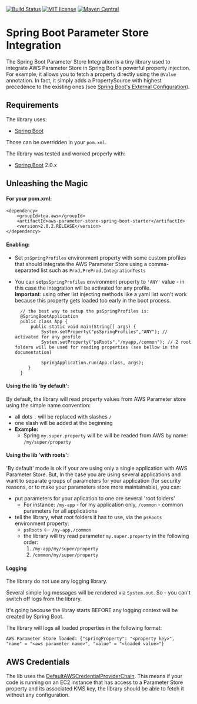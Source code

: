 [![Build Status](https://api.travis-ci.org/coveo/spring-boot-parameter-store-integration.svg?branch=master)](https://travis-ci.org/coveo/spring-boot-parameter-store-integration)
[![MIT license](http://img.shields.io/badge/license-MIT-brightgreen.svg)](https://github.com/coveo/spring-boot-parameter-store-integration/blob/master/LICENSE)
[![Maven Central](https://maven-badges.herokuapp.com/maven-central/com.coveo/spring-boot-parameter-store-integration/badge.svg)](https://maven-badges.herokuapp.com/maven-central/com.coveo/spring-boot-parameter-store-integration)

# Spring Boot Parameter Store Integration

The Spring Boot Parameter Store Integration is a tiny library used to integrate AWS Parameter Store in Spring Boot's powerful property injection. For example, it allows you to fetch a property directly using the `@Value` annotation. In fact, it simply adds a PropertySource with highest precedence to the existing ones (see [Spring Boot's External Configuration](https://docs.spring.io/spring-boot/docs/current/reference/html/boot-features-external-config.html)).

## Requirements
The library uses:

- [Spring Boot](https://spring.io/projects/spring-boot) 

Those can be overridden in your `pom.xml`.  

The library was tested and worked properly with:

- [Spring Boot](https://spring.io/projects/spring-boot) 2.0.x

## Unleashing the Magic

#### For your pom.xml:
```
<dependency>
    <groupId>tga.aws</groupId>
    <artifactId>aws-parameter-store-spring-boot-starter</artifactId>
    <version>2.0.2.RELEASE</version>
</dependency>
```

#### Enabling:
- Set `psSpringProfiles` environment property with some custom profiles that should integrate the AWS Parameter Store using a comma-separated list such as `Prod,PreProd,IntegrationTests`  
- You can set`psSpringProfiles` environment property to `'ANY'` value - in this case the integration will be activated for any profile.   
**Important**: using other list injecting methods like a yaml list won't work because this property gets loaded too early in the boot process.

        // the best way to setup the psSpringProfiles is:
        @SpringBootApplication
        public class App {
            public static void main(String[] args) {
                System.setProperty("psSpringProfiles","ANY"); // activated for any profile
                System.setProperty("psRoots","/myapp,/common"); // 2 root folders will be used for reading properties (see bellow in the documentation)
        
                SpringApplication.run(App.class, args);
           }
        }
 

#### Using the lib 'by default':
By default, the library will read property values from AWS Parameter store using the simple name convention:
* all dots `.` will be replaced with slashes `/`
* one slash will be added at the beginning
* **Example:** 
    * Spring `my.super.property` will be will be readed from AWS by name: `/my/super/property`   

#### Using the lib 'with roots':
'By default' mode is ok if your are using only a single application with AWS Parameter Store.
But, In the case you are using several applications and want to separate groups of parameters 
for your application (for security reasons, or to make your parameters store more maintainable),
you can:
* put parameters for your aplication to one ore several 'root folders'
    * For instance: `/my-app` - for my application only, `/common` - common parameters for all applications    
* tell the library, what root folders it has to use, via the `psRoots` environment property:
    * `psRoots` <-- `/my-app,/common`
    * the library will try read parameter `my.super.property` in the following order:
        1. `/my-app/my/super/property`
        1. `/common/my/super/property`   

#### Logging
The library do not use any logging library.

Several simple log messages will be rendered via `System.out`. So - you can't switch off logs from the library. 

It's going becouse the libray starts BEFORE any logging context will be created by Spring Boot.

The library will logs all loaded properties in the following format:

    AWS Parameter Store loaded: {"springProperty": "<property key>", "name" = "<aws parameter name>", "value" = "<loaded value>"} 

## AWS Credentials

The lib uses the [DefaultAWSCredentialProviderChain](https://docs.aws.amazon.com/AWSJavaSDK/latest/javadoc/com/amazonaws/auth/DefaultAWSCredentialsProviderChain.html). This means if your code is running on an EC2 instance that has access to a Parameter Store property and its associated KMS key, the library should be able to fetch it without any configuration.
